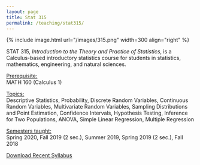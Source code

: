 ```yaml
---
layout: page
title: Stat 315
permalink: /teaching/stat315/
---
```



{% include image.html url="/images/315.png" width=300 align="right" %} 

STAT 315, <i>Introduction to the Theory and Practice of Statistics</i>, is a Calculus-based introductory statistics course for students in statistics, mathematics, engineering, and natural sciences. 

<u>Prerequisite:</u><br>
MATH 160 (Calculus 1)

<u>Topics:</u> <br>
Descriptive Statistics, Probability, Discrete Random Variables, Continuous Random Variables, Multivariate Random Variables, Sampling Distributions and Point Estimation, Confidence Intervals, Hypothesis Testing, Inference for Two Populations, ANOVA, Simple Linear Regression, Multiple Regression

<u>Semesters taught:</u><br>
Spring 2020, Fall 2019 (2 sec.), Summer 2019, Spring 2019 (2 sec.), Fall 2018

[Download Recent Syllabus](/teaching/315-syllabus.pdf)